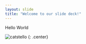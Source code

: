 ```yaml
---
layout: slide
title: "Welcome to our slide deck!"
---
```


Hello World

![catstello](https://octodex.github.com/images/catstello.png)
{: .center}
